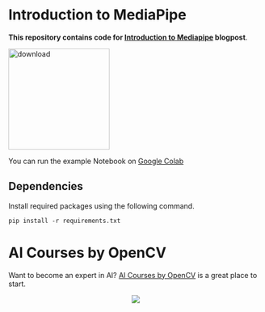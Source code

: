 # Introduction to MediaPipe

**This repository contains code for [Introduction to Mediapipe](https://learnopencv.com/introduction-to-mediapipe/) blogpost**.

[<img src="https://learnopencv.com/wp-content/uploads/2022/07/download-button-e1657285155454.png" alt="download" width="200">](https://www.dropbox.com/sh/m71wktssm0vtenf/AACyM9vndSfV4nTuUAiW6j5-a?dl=1)

You can run the example Notebook on [Google Colab](https://colab.research.google.com/github/spmallick/learnopencv/blob/master/Introduction-to-MediaPipe/MediaPipe-sample-solutions.ipynb)

## Dependencies
Install required packages using the following command.

```
pip install -r requirements.txt
```

# AI Courses by OpenCV

Want to become an expert in AI? [AI Courses by OpenCV](https://opencv.org/courses/) is a great place to start. 

<a href="https://opencv.org/courses/" target="_blank">
<p align="center"> 
<img src="https://www.learnopencv.com/wp-content/uploads/2020/04/AI-Courses-By-OpenCV-Github.png">
</p>
</a>
